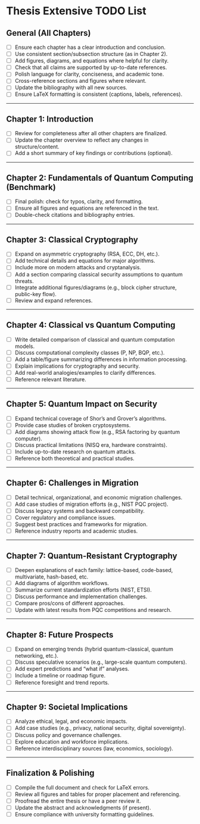 # Thesis Extensive TODO List

## General (All Chapters)
- [ ] Ensure each chapter has a clear introduction and conclusion.
- [ ] Use consistent section/subsection structure (as in Chapter 2).
- [ ] Add figures, diagrams, and equations where helpful for clarity.
- [ ] Check that all claims are supported by up-to-date references.
- [ ] Polish language for clarity, conciseness, and academic tone.
- [ ] Cross-reference sections and figures where relevant.
- [ ] Update the bibliography with all new sources.
- [ ] Ensure LaTeX formatting is consistent (captions, labels, references).

---

## Chapter 1: Introduction
- [ ] Review for completeness after all other chapters are finalized.
- [ ] Update the chapter overview to reflect any changes in structure/content.
- [ ] Add a short summary of key findings or contributions (optional).

---

## Chapter 2: Fundamentals of Quantum Computing (Benchmark)
- [ ] Final polish: check for typos, clarity, and formatting.
- [ ] Ensure all figures and equations are referenced in the text.
- [ ] Double-check citations and bibliography entries.

---

## Chapter 3: Classical Cryptography
- [ ] Expand on asymmetric cryptography (RSA, ECC, DH, etc.).
- [ ] Add technical details and equations for major algorithms.
- [ ] Include more on modern attacks and cryptanalysis.
- [ ] Add a section comparing classical security assumptions to quantum threats.
- [ ] Integrate additional figures/diagrams (e.g., block cipher structure, public-key flow).
- [ ] Review and expand references.

---

## Chapter 4: Classical vs Quantum Computing
- [ ] Write detailed comparison of classical and quantum computation models.
- [ ] Discuss computational complexity classes (P, NP, BQP, etc.).
- [ ] Add a table/figure summarizing differences in information processing.
- [ ] Explain implications for cryptography and security.
- [ ] Add real-world analogies/examples to clarify differences.
- [ ] Reference relevant literature.

---

## Chapter 5: Quantum Impact on Security
- [ ] Expand technical coverage of Shor’s and Grover’s algorithms.
- [ ] Provide case studies of broken cryptosystems.
- [ ] Add diagrams showing attack flow (e.g., RSA factoring by quantum computer).
- [ ] Discuss practical limitations (NISQ era, hardware constraints).
- [ ] Include up-to-date research on quantum attacks.
- [ ] Reference both theoretical and practical studies.

---

## Chapter 6: Challenges in Migration
- [ ] Detail technical, organizational, and economic migration challenges.
- [ ] Add case studies of migration efforts (e.g., NIST PQC project).
- [ ] Discuss legacy systems and backward compatibility.
- [ ] Cover regulatory and compliance issues.
- [ ] Suggest best practices and frameworks for migration.
- [ ] Reference industry reports and academic studies.

---

## Chapter 7: Quantum-Resistant Cryptography
- [ ] Deepen explanations of each family: lattice-based, code-based, multivariate, hash-based, etc.
- [ ] Add diagrams of algorithm workflows.
- [ ] Summarize current standardization efforts (NIST, ETSI).
- [ ] Discuss performance and implementation challenges.
- [ ] Compare pros/cons of different approaches.
- [ ] Update with latest results from PQC competitions and research.

---

## Chapter 8: Future Prospects
- [ ] Expand on emerging trends (hybrid quantum-classical, quantum networking, etc.).
- [ ] Discuss speculative scenarios (e.g., large-scale quantum computers).
- [ ] Add expert predictions and “what if” analyses.
- [ ] Include a timeline or roadmap figure.
- [ ] Reference foresight and trend reports.

---

## Chapter 9: Societal Implications
- [ ] Analyze ethical, legal, and economic impacts.
- [ ] Add case studies (e.g., privacy, national security, digital sovereignty).
- [ ] Discuss policy and governance challenges.
- [ ] Explore education and workforce implications.
- [ ] Reference interdisciplinary sources (law, economics, sociology).

---

## Finalization & Polishing
- [ ] Compile the full document and check for LaTeX errors.
- [ ] Review all figures and tables for proper placement and referencing.
- [ ] Proofread the entire thesis or have a peer review it.
- [ ] Update the abstract and acknowledgments (if present).
- [ ] Ensure compliance with university formatting guidelines.
